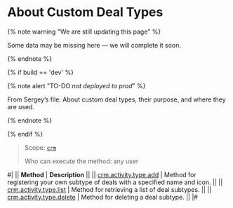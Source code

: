 # About Custom Deal Types

{% note warning "We are still updating this page" %}

Some data may be missing here — we will complete it soon.

{% endnote %}

{% if build == 'dev' %}

{% note alert "TO-DO _not deployed to prod_" %}

From Sergey’s file: About custom deal types, their purpose, and where they are used.

{% endnote %}

{% endif %}

> Scope: [`crm`](../../../../scopes/permissions.md)
>
> Who can execute the method: any user

#|
|| **Method** | **Description** ||
|| [crm.activity.type.add](./crm-activity-type-add.md) | Method for registering your own subtype of deals with a specified name and icon. ||
|| [crm.activity.type.list](./crm-activity-type-list.md) | Method for retrieving a list of deal subtypes. ||
|| [crm.activity.type.delete](./crm-activity-type-delete.md) | Method for deleting a deal subtype. ||
|#